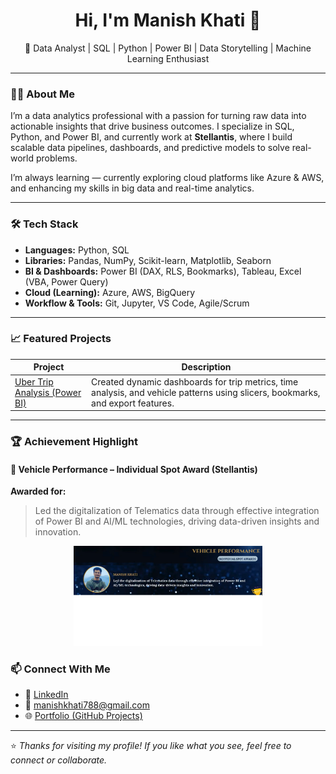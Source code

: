 <h1 align="center">Hi, I'm Manish Khati 👋</h1>
<p align="center">🚀 Data Analyst | SQL | Python | Power BI | Data Storytelling | Machine Learning Enthusiast</p>

---

### 👨‍💻 About Me

I’m a data analytics professional with a passion for turning raw data into actionable insights that drive business outcomes. I specialize in SQL, Python, and Power BI, and currently work at **Stellantis**, where I build scalable data pipelines, dashboards, and predictive models to solve real-world problems.

I’m always learning — currently exploring cloud platforms like Azure & AWS, and enhancing my skills in big data and real-time analytics.

---

### 🛠 Tech Stack

- **Languages:** Python, SQL  
- **Libraries:** Pandas, NumPy, Scikit-learn, Matplotlib, Seaborn  
- **BI & Dashboards:** Power BI (DAX, RLS, Bookmarks), Tableau, Excel (VBA, Power Query)  
- **Cloud (Learning):** Azure, AWS, BigQuery  
- **Workflow & Tools:** Git, Jupyter, VS Code, Agile/Scrum

---

### 📈 Featured Projects

| Project | Description |
|--------|-------------|
| [Uber Trip Analysis (Power BI)](https://github.com/Manishkhati028/PowerBI-Uber_Trips-Analysis) | Created dynamic dashboards for trip metrics, time analysis, and vehicle patterns using slicers, bookmarks, and export features. |

---

### 🏆 Achievement Highlight

#### 🚗 Vehicle Performance – Individual Spot Award (Stellantis)

**Awarded for:**  
> Led the digitalization of Telematics data through effective integration of Power BI and AI/ML technologies, driving data-driven insights and innovation.

<p align="center">
  <img src="https://github.com/Manishkhati028/Manishkhati028/blob/main/spot-award-stellantis.png" width="60%" alt="Spot Award Certificate" />
</p>

### 📫 Connect With Me

- 💼 [LinkedIn](https://linkedin.com/in/manish-khati-b10a8171)  
- 📧 manishkhati788@gmail.com  
- 🌐 [Portfolio (GitHub Projects)](https://github.com/Manishkhati028)

---

⭐️ *Thanks for visiting my profile! If you like what you see, feel free to connect or collaborate.*
